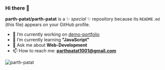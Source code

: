 ### Hi there 👋


**parth-patat/parth-patat** is a ✨ _special_ ✨ repository because its `README.md` (this file) appears on your GitHub profile.

- 🔭 I’m currently working on [demo-portfolio](https://github.com/parth-patat/Demo-portfolio)
- 🌱 I’m currently learning **"JavaScript"**
- 💬 Ask me about **Web-Development**
- 📫 How to reach me: **parthpatat1001@gmail.com**

<p align="center"><img align="left" src="https://github-readme-stats.vercel.app/api/top-langs?username=parth-patat&show_icons=true&theme=dark&title_color=0c0404&text_color=000000&bg_color=f8f8ff&locale=en&layout=compact" alt="parth-patat" /></p>

<!--- ⚡ Fun fact: ...-->
<!--- 👯 I’m looking to collaborate on--> 
<!--- 🤔 I’m looking for help with ...-->

